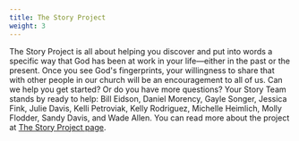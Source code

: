 ```yaml
---
title: The Story Project
weight: 3
---
```


The Story Project is all about helping you discover and put into words a specific way that God has been at work in your life—either in the past or the present. Once you see God's fingerprints, your willingness to share that with other people in our church will be an encouragement to all of us. Can we help you get started? Or do you have more questions? Your Story Team stands by ready to help: Bill Eidson, Daniel Morency, Gayle Songer, Jessica Fink, Julie Davis, Kelli Petroviak, Kelly Rodriguez, Michelle Heimlich, Molly Flodder, Sandy Davis, and Wade Allen. You can read more about the project at  [The Story Project page](/story).